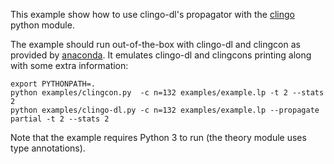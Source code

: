 This example show how to use clingo-dl's propagator with the [clingo] python module.

The example should run out-of-the-box with clingo-dl and clingcon as provided
by [anaconda]. It emulates clingo-dl and clingcons printing along with some
extra information:

    export PYTHONPATH=.
    python examples/clingcon.py  -c n=132 examples/example.lp -t 2 --stats 2
    python examples/clingo-dl.py -c n=132 examples/example.lp --propagate partial -t 2 --stats 2

Note that the example requires Python 3 to run (the theory module uses type
annotations).

[clingo]: https://potassco.org/clingo/python-api/current/
[anaconda]: https://anaconda.org/potassco/
